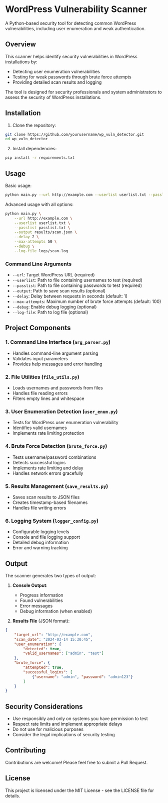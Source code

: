 # WordPress Vulnerability Scanner

A Python-based security tool for detecting common WordPress vulnerabilities, including user enumeration and weak authentication.

## Overview

This scanner helps identify security vulnerabilities in WordPress installations by:
- Detecting user enumeration vulnerabilities
- Testing for weak passwords through brute force attempts
- Providing detailed scan results and logging

The tool is designed for security professionals and system administrators to assess the security of WordPress installations.

## Installation

1. Clone the repository:
```bash
git clone https://github.com/yourusername/wp_vuln_detector.git
cd wp_vuln_detector
```

2. Install dependencies:
```bash
pip install -r requirements.txt
```

## Usage

Basic usage:
```bash
python main.py --url http://example.com --userlist userlist.txt --passlist passlist.txt
```

Advanced usage with all options:
```bash
python main.py \
    --url http://example.com \
    --userlist userlist.txt \
    --passlist passlist.txt \
    --output results/scan.json \
    --delay 2 \
    --max-attempts 50 \
    --debug \
    --log-file logs/scan.log
```

### Command Line Arguments

- `--url`: Target WordPress URL (required)
- `--userlist`: Path to file containing usernames to test (required)
- `--passlist`: Path to file containing passwords to test (required)
- `--output`: Path to save scan results (optional)
- `--delay`: Delay between requests in seconds (default: 1)
- `--max-attempts`: Maximum number of brute force attempts (default: 100)
- `--debug`: Enable debug logging (optional)
- `--log-file`: Path to log file (optional)

## Project Components

### 1. Command Line Interface (`arg_parser.py`)
- Handles command-line argument parsing
- Validates input parameters
- Provides help messages and error handling

### 2. File Utilities (`file_utils.py`)
- Loads usernames and passwords from files
- Handles file reading errors
- Filters empty lines and whitespace

### 3. User Enumeration Detection (`user_enum.py`)
- Tests for WordPress user enumeration vulnerability
- Identifies valid usernames
- Implements rate limiting protection

### 4. Brute Force Detection (`brute_force.py`)
- Tests username/password combinations
- Detects successful logins
- Implements rate limiting and delay
- Handles network errors gracefully

### 5. Results Management (`save_results.py`)
- Saves scan results to JSON files
- Creates timestamp-based filenames
- Handles file writing errors

### 6. Logging System (`logger_config.py`)
- Configurable logging levels
- Console and file logging support
- Detailed debug information
- Error and warning tracking

## Output

The scanner generates two types of output:

1. **Console Output**:
   - Progress information
   - Found vulnerabilities
   - Error messages
   - Debug information (when enabled)

2. **Results File** (JSON format):
```json
{
    "target_url": "http://example.com",
    "scan_date": "2024-03-14 15:30:45",
    "user_enumeration": {
        "detected": true,
        "valid_usernames": ["admin", "test"]
    },
    "brute_force": {
        "attempted": true,
        "successful_logins": [
            {"username": "admin", "password": "admin123"}
        ]
    }
}
```

## Security Considerations

- Use responsibly and only on systems you have permission to test
- Respect rate limits and implement appropriate delays
- Do not use for malicious purposes
- Consider the legal implications of security testing

## Contributing

Contributions are welcome! Please feel free to submit a Pull Request.

## License

This project is licensed under the MIT License - see the LICENSE file for details. 